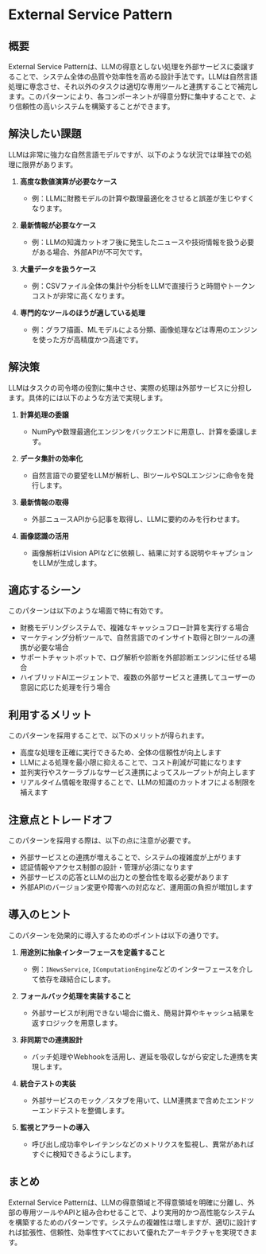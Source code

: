 # External Service Pattern

## 概要

External Service Patternは、LLMの得意としない処理を外部サービスに委譲することで、システム全体の品質や効率性を高める設計手法です。LLMは自然言語処理に専念させ、それ以外のタスクは適切な専用ツールと連携することで補完します。このパターンにより、各コンポーネントが得意分野に集中することで、より信頼性の高いシステムを構築することができます。

## 解決したい課題

LLMは非常に強力な自然言語モデルですが、以下のような状況では単独での処理に限界があります。

1. **高度な数値演算が必要なケース**
   - 例：LLMに財務モデルの計算や数理最適化をさせると誤差が生じやすくなります。

2. **最新情報が必要なケース**
   - 例：LLMの知識カットオフ後に発生したニュースや技術情報を扱う必要がある場合、外部APIが不可欠です。

3. **大量データを扱うケース**
   - 例：CSVファイル全体の集計や分析をLLMで直接行うと時間やトークンコストが非常に高くなります。

4. **専門的なツールのほうが適している処理**
   - 例：グラフ描画、MLモデルによる分類、画像処理などは専用のエンジンを使った方が高精度かつ高速です。

## 解決策

LLMはタスクの司令塔の役割に集中させ、実際の処理は外部サービスに分担します。具体的には以下のような方法で実現します。

1. **計算処理の委譲**
   - NumPyや数理最適化エンジンをバックエンドに用意し、計算を委譲します。

2. **データ集計の効率化**
   - 自然言語での要望をLLMが解析し、BIツールやSQLエンジンに命令を発行します。

3. **最新情報の取得**
   - 外部ニュースAPIから記事を取得し、LLMに要約のみを行わせます。

4. **画像認識の活用**
   - 画像解析はVision APIなどに依頼し、結果に対する説明やキャプションをLLMが生成します。

## 適応するシーン

このパターンは以下のような場面で特に有効です。

- 財務モデリングシステムで、複雑なキャッシュフロー計算を実行する場合
- マーケティング分析ツールで、自然言語でのインサイト取得とBIツールの連携が必要な場合
- サポートチャットボットで、ログ解析や診断を外部診断エンジンに任せる場合
- ハイブリッドAIエージェントで、複数の外部サービスと連携してユーザーの意図に応じた処理を行う場合

## 利用するメリット

このパターンを採用することで、以下のメリットが得られます。

- 高度な処理を正確に実行できるため、全体の信頼性が向上します
- LLMによる処理を最小限に抑えることで、コスト削減が可能になります
- 並列実行やスケーラブルなサービス連携によってスループットが向上します
- リアルタイム情報を取得することで、LLMの知識のカットオフによる制限を補えます

## 注意点とトレードオフ

このパターンを採用する際は、以下の点に注意が必要です。

- 外部サービスとの連携が増えることで、システムの複雑度が上がります
- 認証情報やアクセス制御の設計・管理が必須になります
- 外部サービスの応答とLLMの出力との整合性を取る必要があります
- 外部APIのバージョン変更や障害への対応など、運用面の負担が増加します

## 導入のヒント

このパターンを効果的に導入するためのポイントは以下の通りです。

1. **用途別に抽象インターフェースを定義すること**
   - 例：`INewsService`, `IComputationEngine`などのインターフェースを介して依存を疎結合にします。

2. **フォールバック処理を実装すること**
   - 外部サービスが利用できない場合に備え、簡易計算やキャッシュ結果を返すロジックを用意します。

3. **非同期での連携設計**
   - バッチ処理やWebhookを活用し、遅延を吸収しながら安定した連携を実現します。

4. **統合テストの実装**
   - 外部サービスのモック／スタブを用いて、LLM連携まで含めたエンドツーエンドテストを整備します。

5. **監視とアラートの導入**
   - 呼び出し成功率やレイテンシなどのメトリクスを監視し、異常があればすぐに検知できるようにします。

## まとめ

External Service Patternは、LLMの得意領域と不得意領域を明確に分離し、外部の専用ツールやAPIと組み合わせることで、より実用的かつ高性能なシステムを構築するためのパターンです。システムの複雑性は増しますが、適切に設計すれば拡張性、信頼性、効率性すべてにおいて優れたアーキテクチャを実現できます。
